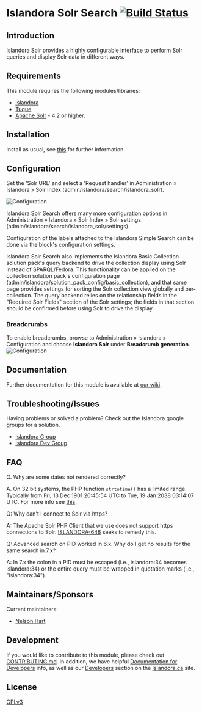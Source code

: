 # Islandora Solr Search [![Build Status](https://travis-ci.org/Islandora/islandora_solr_search.png?branch=7.x)](https://travis-ci.org/Islandora/islandora_solr_search)

## Introduction

Islandora Solr provides a highly configurable interface to perform Solr queries and display Solr data in different ways.

## Requirements

This module requires the following modules/libraries:

* [Islandora](https://github.com/islandora/islandora)
* [Tuque](https://github.com/islandora/tuque)
* [Apache Solr](https://lucene.apache.org/solr/) - 4.2 or higher.

## Installation
 
 Install as usual, see [this](https://drupal.org/documentation/install/modules-themes/modules-7) for further information.
 
## Configuration
 
Set the 'Solr URL' and select a 'Request handler' in Administration » Islandora » Solr Index (admin/islandora/search/islandora_solr).

![Configuration](http://i.imgur.com/qhELL78.png)

Islandora Solr Search offers many more configuration options in Administration » Islandora » Solr Index » Solr settings (admin/islandora/search/islandora_solr/settings).

Configuration of the labels attached to the Islandora Simple Search can be done via the block's configuration settings.

Islandora Solr Search also implements the Islandora Basic Collection solution pack's query backend to drive the collection display using Solr instead of SPARQL/Fedora. This functionality can be applied on the collection solution pack's configuration page (admin/islandora/solution_pack_config/basic_collection), and that same page provides settings for sorting the Solr collection view globally and per-collection. The query backend relies on the relationship fields in the "Required Solr Fields" section of the Solr settings; the fields in that section should be confirmed before using Solr to drive the display.

### Breadcrumbs
To enable breadcrumbs, browse to Administration » Islandora » Configuration and choose **Islandora Solr** under **Breadcrumb generation**.
![Configuration](https://cloud.githubusercontent.com/assets/2857697/19577960/1c70a1c8-96df-11e6-8a7b-92fa16c30137.jpg)

## Documentation

Further documentation for this module is available at [our wiki](https://wiki.duraspace.org/display/ISLANDORA/Islandora+Solr+Search).

## Troubleshooting/Issues
 
 Having problems or solved a problem? Check out the Islandora google groups for a solution.
 
 * [Islandora Group](https://groups.google.com/forum/?hl=en&fromgroups#!forum/islandora)
 * [Islandora Dev Group](https://groups.google.com/forum/?hl=en&fromgroups#!forum/islandora-dev)
 
## FAQ

Q. Why are some dates not rendered correctly?
 
A. On 32 bit systems, the PHP function `strtotime()` has a limited range. Typically from Fri, 13 Dec 1901 20:45:54 UTC to Tue, 19 Jan 2038 03:14:07 UTC. For more info see [this](http://php.net/manual/en/function.strtotime.php#refsect1-function.strtotime-notes).

Q: Why can't I connect to Solr via https?

A: The Apache Solr PHP Client that we use does not support https connections to Solr. [ISLANDORA-646](https://jira.duraspace.org/browse/ISLANDORA-646) seeks to remedy this.

Q: Advanced search on PID worked in 6.x. Why do I get no results for the same search in 7.x?

A: In 7.x the colon in a PID must be escaped (i.e., islandora:34 becomes islandora\:34) or the entire query must be wrapped in quotation marks  (i,e., "islandora:34").

## Maintainers/Sponsors

Current maintainers:

* [Nelson Hart](https://github.com/nhart)

## Development

If you would like to contribute to this module, please check out [CONTRIBUTING.md](CONTRIBUTING.md). In addition, we have helpful [Documentation for Developers](https://github.com/Islandora/islandora/wiki#wiki-documentation-for-developers) info, as well as our [Developers](http://islandora.ca/developers) section on the [Islandora.ca](http://islandora.ca) site.

## License

[GPLv3](http://www.gnu.org/licenses/gpl-3.0.txt)
